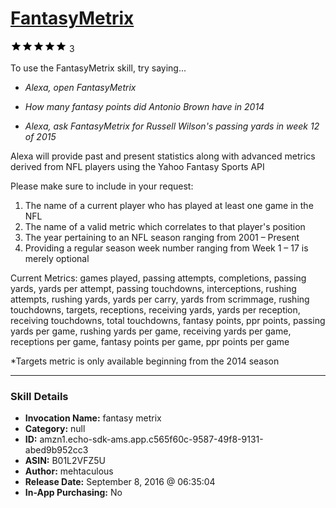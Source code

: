 # [FantasyMetrix](http://alexa.amazon.com/#skills/amzn1.echo-sdk-ams.app.c565f60c-9587-49f8-9131-abed9b952cc3)
![5 stars](../../images/ic_star_black_18dp_1x.png)![5 stars](../../images/ic_star_black_18dp_1x.png)![5 stars](../../images/ic_star_black_18dp_1x.png)![5 stars](../../images/ic_star_black_18dp_1x.png)![5 stars](../../images/ic_star_black_18dp_1x.png) 3

To use the FantasyMetrix skill, try saying...

* *Alexa, open FantasyMetrix*

* *How many fantasy points did Antonio Brown have in 2014*

* *Alexa, ask FantasyMetrix for Russell Wilson's passing yards in week 12 of 2015*

Alexa will provide past and present statistics along with advanced metrics derived from NFL players using the Yahoo Fantasy Sports API

Please make sure to include in your request:
1) The name of a current player who has played at least one game in the NFL
2) The name of a valid metric which correlates to that player's position
3) The year pertaining to an NFL season ranging from 2001 – Present
4) Providing a regular season week number ranging from Week 1 – 17 is merely optional

Current Metrics: games played, passing attempts, completions, passing yards, yards per attempt, passing touchdowns, interceptions, rushing attempts, rushing yards, yards per carry, yards from scrimmage, rushing touchdowns, targets, receptions, receiving yards, yards per reception, receiving touchdowns, total touchdowns, fantasy points, ppr points, passing yards per game, rushing yards per game, receiving yards per game, receptions per game, fantasy points per game, ppr points per game

*Targets metric is only available beginning from the 2014 season

***

### Skill Details

* **Invocation Name:** fantasy metrix
* **Category:** null
* **ID:** amzn1.echo-sdk-ams.app.c565f60c-9587-49f8-9131-abed9b952cc3
* **ASIN:** B01L2VFZ5U
* **Author:** mehtaculous
* **Release Date:** September 8, 2016 @ 06:35:04
* **In-App Purchasing:** No
